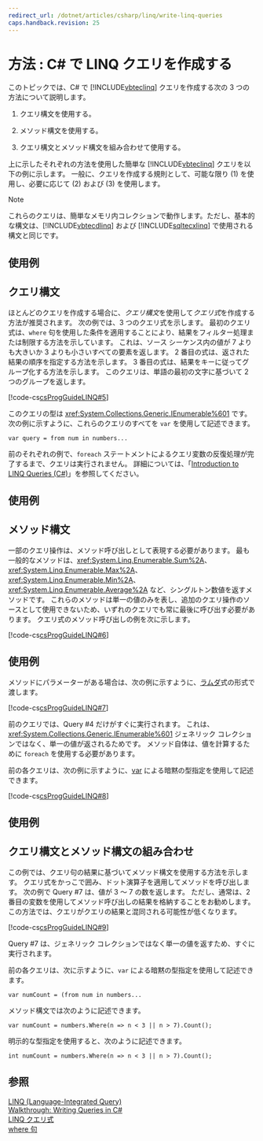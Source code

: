 ```yaml
---
redirect_url: /dotnet/articles/csharp/linq/write-linq-queries
caps.handback.revision: 25
---
```

# 方法 : C# で LINQ クエリを作成する
このトピックでは、C\# で [!INCLUDE[vbteclinq](../../../csharp/includes/vbteclinq-md.md)] クエリを作成する次の 3 つの方法について説明します。  
  
1.  クエリ構文を使用する。  
  
2.  メソッド構文を使用する。  
  
3.  クエリ構文とメソッド構文を組み合わせて使用する。  
  
 上に示したそれぞれの方法を使用した簡単な [!INCLUDE[vbteclinq](../../../csharp/includes/vbteclinq-md.md)] クエリを以下の例に示します。  一般に、クエリを作成する規則として、可能な限り \(1\) を使用し、必要に応じて \(2\) および \(3\) を使用します。  
  
> [!NOTE]
>  これらのクエリは、簡単なメモリ内コレクションで動作します。ただし、基本的な構文は、[!INCLUDE[vbtecdlinq](../../../csharp/includes/vbtecdlinq-md.md)] および [!INCLUDE[sqltecxlinq](../../../csharp/programming-guide/concepts/linq/includes/sqltecxlinq-md.md)] で使用される構文と同じです。  
  
## 使用例  
  
## クエリ構文  
 ほとんどのクエリを作成する場合に、*クエリ構文*を使用して*クエリ式*を作成する方法が推奨されます。  次の例では、3 つのクエリ式を示します。  最初のクエリ式は、`where` 句を使用した条件を適用することにより、結果をフィルター処理または制限する方法を示しています。  これは、ソース シーケンス内の値が 7 よりも大きいか 3 よりも小さいすべての要素を返します。  2 番目の式は、返された結果の順序を指定する方法を示します。  3 番目の式は、結果をキーに従ってグループ化する方法を示します。  このクエリは、単語の最初の文字に基づいて 2 つのグループを返します。  
  
 [!code-cs[csProgGuideLINQ#5](../../../csharp/programming-guide/arrays/codesnippet/csharp/csLINQProgRef/csrefLINQHowTos.cs#5)]  
  
 このクエリの型は <xref:System.Collections.Generic.IEnumerable%601> です。  次の例に示すように、これらのクエリのすべてを `var` を使用して記述できます。  
  
 `var query = from num in numbers...`  
  
 前のそれぞれの例で、`foreach` ステートメントによるクエリ変数の反復処理が完了するまで、クエリは実行されません。  詳細については、「[Introduction to LINQ Queries \(C\#\)](../../../csharp/programming-guide/concepts/linq/introduction-to-linq-queries.md)」を参照してください。  
  
## 使用例  
  
## メソッド構文  
 一部のクエリ操作は、メソッド呼び出しとして表現する必要があります。  最も一般的なメソッドは、<xref:System.Linq.Enumerable.Sum%2A>、<xref:System.Linq.Enumerable.Max%2A>、<xref:System.Linq.Enumerable.Min%2A>、<xref:System.Linq.Enumerable.Average%2A> など、シングルトン数値を返すメソッドです。  これらのメソッドは単一の値のみを表し、追加のクエリ操作のソースとして使用できないため、いずれのクエリでも常に最後に呼び出す必要があります。  クエリ式のメソッド呼び出しの例を次に示します。  
  
 [!code-cs[csProgGuideLINQ#6](../../../csharp/programming-guide/arrays/codesnippet/csharp/csLINQProgRef/csrefLINQHowTos.cs#6)]  
  
## 使用例  
 メソッドにパラメーターがある場合は、次の例に示すように、[ラムダ](../../../csharp/programming-guide/statements-expressions-operators/lambda-expressions.md)式の形式で渡します。  
  
 [!code-cs[csProgGuideLINQ#7](../../../csharp/programming-guide/arrays/codesnippet/csharp/csLINQProgRef/csrefLINQHowTos.cs#7)]  
  
 前のクエリでは、Query \#4 だけがすぐに実行されます。  これは、<xref:System.Collections.Generic.IEnumerable%601> ジェネリック コレクションではなく、単一の値が返されるためです。  メソッド自体は、値を計算するために `foreach` を使用する必要があります。  
  
 前の各クエリは、次の例に示すように、[var](../../../csharp/language-reference/keywords/var.md) による暗黙の型指定を使用して記述できます。  
  
 [!code-cs[csProgGuideLINQ#8](../../../csharp/programming-guide/arrays/codesnippet/csharp/csLINQProgRef/csrefLINQHowTos.cs#8)]  
  
## 使用例  
  
## クエリ構文とメソッド構文の組み合わせ  
 この例では、クエリ句の結果に基づいてメソッド構文を使用する方法を示します。  クエリ式をかっこで囲み、ドット演算子を適用してメソッドを呼び出します。  次の例で Query \#7 は、値が 3 ～ 7 の数を返します。  ただし、通常は、2 番目の変数を使用してメソッド呼び出しの結果を格納することをお勧めします。  この方法では、クエリがクエリの結果と混同される可能性が低くなります。  
  
 [!code-cs[csProgGuideLINQ#9](../../../csharp/programming-guide/arrays/codesnippet/csharp/csLINQProgRef/csrefLINQHowTos.cs#9)]  
  
 Query \#7 は、ジェネリック コレクションではなく単一の値を返すため、すぐに実行されます。  
  
 前の各クエリは、次に示すように、`var` による暗黙の型指定を使用して記述できます。  
  
```  
var numCount = (from num in numbers...  
```  
  
 メソッド構文では次のように記述できます。  
  
```  
var numCount = numbers.Where(n => n < 3 || n > 7).Count();  
```  
  
 明示的な型指定を使用すると、次のように記述できます。  
  
```  
int numCount = numbers.Where(n => n < 3 || n > 7).Count();  
```  
  
## 参照  
 [LINQ \(Language\-Integrated Query\)](../Topic/LINQ%20\(Language-Integrated%20Query\).md)   
 [Walkthrough: Writing Queries in C\#](../../../csharp/programming-guide/concepts/linq/walkthrough-writing-queries-linq.md)   
 [LINQ クエリ式](../../../csharp/programming-guide/linq-query-expressions/index.md)   
 [where 句](../../../csharp/language-reference/keywords/where-clause.md)